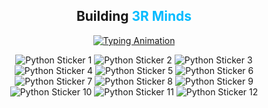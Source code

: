 <h2 align="center">
    Building <span style="color: #00bbff;">3R Minds</span>
</h2>

<p align="center">
    <a href="https://github.com/mohit-vashisth">
        <img src="https://readme-typing-svg.herokuapp.com?font=Fira+Code&size=26&duration=2000&pause=1000&color=00BFFF&background=FFFFFF00&center=true&vCenter=true&width=1000&lines=Welcome+to+My+Profile;I'm+Mohit+Narayan+Vashisth;AI+%26+ML+Specialist;Passionate+About+Developing+Cutting-Edge+Technologies;Currently+Innovating+with+AI+Voice+Cloning+Models;Focused+on+Creating+Impactful+Solutions;Continuous+Growth+Through+Learning" alt="Typing Animation">
    </a>
</p>

<!-- Add all Imgur images below -->
<p align="center">
    <img src="https://i.imgur.com/4Gacy40.jpg" alt="Python Sticker 1" />
    <img src="https://i.imgur.com/WNn9B2I.jpg" alt="Python Sticker 2" />
    <img src="https://i.imgur.com/5qaEncy.jpg" alt="Python Sticker 3" />
    <img src="https://i.imgur.com/ZrdtOte.jpg" alt="Python Sticker 4" />
    <img src="https://i.imgur.com/tNII1GL.jpg" alt="Python Sticker 5" />
    <img src="https://i.imgur.com/h7OQxyX.jpg" alt="Python Sticker 6" />
    <img src="https://i.imgur.com/hpQTsxK.jpg" alt="Python Sticker 7" />
    <img src="https://i.imgur.com/mWCPZrJ.jpg" alt="Python Sticker 8" />
    <img src="https://i.imgur.com/rUoe8ex.jpg" alt="Python Sticker 9" />
    <img src="https://i.imgur.com/lOBvlUy.jpg" alt="Python Sticker 10" />
    <img src="https://i.imgur.com/IPUQMoy.jpg" alt="Python Sticker 11" />
    <img src="https://i.imgur.com/qf5rZN4.jpg" alt="Python Sticker 12" />
</p>
